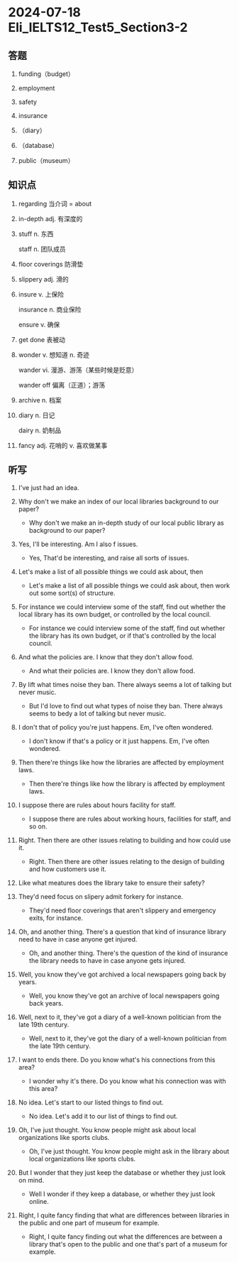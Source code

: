# 2024-07-18 Eli_IELTS12_Test5_Section3-2

## 答题

1. funding（budget）

2. employment

3. safety

4. insurance

5. （diary）

6. （database）

7. public（museum）

## 知识点

1. regarding 当介词 = about

2. in-depth adj. 有深度的

3. stuff n. 东西

   staff n. 团队成员

4. floor coverings 防滑垫

5. slippery adj. 滑的

6. insure v. 上保险

   insurance n. 商业保险

   ensure v. 确保

7. get done 表被动

8. wonder v. 想知道 n. 奇迹

   wander vi. 漫游、游荡（某些时候是贬意）

   wander off 偏离（正道）；游荡

9. archive n. 档案

10. diary n. 日记

    dairy n. 奶制品

11. fancy adj. 花哨的 v. 喜欢做某事

## 听写

1. I've just had an idea.

2. Why don't we make an index of our local libraries background to our paper?

   - Why don't we make an in-depth study of our local public library as background to our paper?

3. Yes, I'll be interesting. Am I also f issues.

   - Yes, That'd be interesting, and raise all sorts of issues.

4. Let's make a list of all possible things we could ask about, then

   - Let's make a list of all possible things we could ask about, then work out some sort(s) of structure.

5. For instance we could interview some of the staff, find out whether the local library has its own budget, or controlled by the local council.

   - For instance we could interview some of the staff, find out whether the library has its own budget, or if that's controlled by the local council.

6. And what the policies are. I know that they don't allow food.

   - And what their policies are. I know they don't allow food.

7. By lift what times noise they ban. There always seems a lot of talking but never music.

   - But I'd love to find out what types of noise they ban. There always seems to bedy a lot of talking but never music.

8. I don't that of policy you're just happens. Em, I've often wondered.

   - I don't know if that's a policy or it just happens. Em, I've often wondered.

9. Then there're things like how the libraries are affected by employment laws.

   - Then there're things like how the library is affected by employment laws.

10. I suppose there are rules about hours facility for staff.

    - I suppose there are rules about working hours, facilities for staff, and so on.

11. Right. Then there are other issues relating to building and how could use it.

    - Right. Then there are other issues relating to the design of building and how customers use it.

12. Like what meatures does the library take to ensure their safety?

13. They'd need focus on slipery admit forkery for instance.

    - They'd need floor coverings that aren't slippery and emergency exits, for instance.

14. Oh, and another thing. There's a question that kind of insurance library need to have in case anyone get injured.

    - Oh, and another thing. There's the question of the kind of insurance the library needs to have in case anyone gets injured.

15. Well, you know they've got archived a local newspapers going back by years.

    - Well, you know they've got an archive of local newspapers going back years.

16. Well, next to it, they've got a diary of a well-known politician from the late 19th century.

    - Well, next to it, they've got the diary of a well-known politician from the late 19th century.

17. I want to ends there. Do you know what's his connections from this area?

    - I wonder why it's there. Do you know what his connection was with this area?

18. No idea. Let's start to our listed things to find out.

    - No idea. Let's add it to our list of things to find out.

19. Oh, I've just thought. You know people might ask about local organizations like sports clubs.

    - Oh, I've just thought. You know people might ask in the library about local organizations like sports clubs.

20. But I wonder that they just keep the database or whether they just look on mind.

    - Well I wonder if they keep a database, or whether they just look online.

21. Right, I quite fancy finding that what are differences between libraries in the public and one part of museum for example.

    - Right, I quite fancy finding out what the differences are between a library that's open to the public and one that's part of a museum for example.

